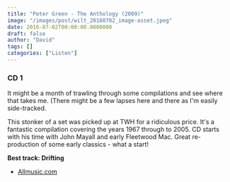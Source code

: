 ```yaml
---
title: "Peter Green - The Anthology (2009)"
image: "/images/post/wilt_20160702_image-asset.jpeg"
date: 2016-07-02T00:00:00.0000000
draft: false
author: "David"
tags: []
categories: ["Listen"]
---
```

### **CD 1**

 It might be a month of trawling through some compilations and see where that takes me. (There might be a few lapses here and there as I'm easily side-tracked.

 This stonker of a set was picked up at TWH for a ridiculous price. It's a fantastic compilation covering the years 1967 through to 2005. CD starts with his time with John Mayall and early Fleetwood Mac. Great re-production of some early classics - what a start! 

 **Best track: Drifting**

-  [Allmusic.com](http://www.allmusic.com/album/the-anthology-mw0000802996)